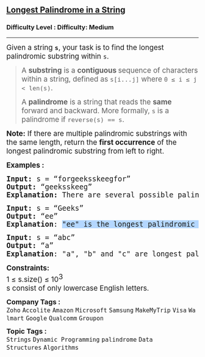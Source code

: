 <h2><a href="https://www.geeksforgeeks.org/problems/longest-palindrome-in-a-string3411/1">Longest Palindrome in a String</a></h2><h3>Difficulty Level : Difficulty: Medium</h3><hr><div class="problems_problem_content__Xm_eO" bis_skin_checked="1"><p><span style="font-size: 14pt;">Given a string <strong><code>s</code></strong>, your task is to find the longest palindromic substring within <code>s</code>. </span></p>
<blockquote>
<p><span style="font-size: 14pt;">A <strong>substring</strong> is a <strong>contiguous </strong>sequence of characters within a string, defined as <code>s[i...j]</code> where <code>0 ≤ i ≤ j &lt; len(s)</code>.</span></p>
<p><span style="font-size: 14pt;">A <strong>palindrome</strong> is a string that reads the <strong>same </strong>forward and backward. More formally, <code>s</code> is a palindrome if <code>reverse(s) == s</code>.</span></p>
</blockquote>
<p><span style="font-size: 14pt;"><strong>Note:</strong> If there are multiple palindromic substrings with the same length, return the <strong>first occurrence</strong> of the longest palindromic substring from left to right.</span></p>
<p><span style="font-size: 14pt;"><strong>Examples :</strong></span></p>
<pre><span style="font-size: 18.6667px;"><strong>Input: </strong>s = “forgeeksskeegfor” <strong>
Output: </strong>“geeksskeeg”<strong>
Explanation: </strong>There are several possible palindromic substrings like “kssk”, “ss”, “eeksskee” etc. But the substring “geeksskeeg” is the longest among all.</span></pre>
<pre><span style="font-size: 14pt;"><span style="font-size: 18.6667px;"><strong>Input: </strong>s = “Geeks” <strong>
Output: </strong>“ee”
</span><strong style="font-size: 14pt;">Explanation</strong><span style="font-size: 14pt;">: <span style="background-color: #b4d7ff;">"ee" is the longest palindromic substring of "Geeks".</span></span><span style="font-size: 14pt;"> </span></span></pre>
<pre><span style="font-size: 14pt;"><span style="font-size: 18.6667px;"><strong>Input: </strong>s = “abc” <strong>
Output: </strong>“a”
</span><strong style="font-size: 14pt;">Explanation</strong><span style="font-size: 14pt;">: "a", "b" and "c" are longest palindromic substrings of same length. So,</span><span style="font-family: -apple-system, BlinkMacSystemFont, 'Segoe UI', Roboto, Oxygen, Ubuntu, Cantarell, 'Open Sans', 'Helvetica Neue', sans-serif;"> the first occurrence is returned.</span></span></pre>
<p><span style="font-size: 14pt;"><strong style="font-size: 14pt;">Constraints:</strong><br><span style="font-size: 14pt;">1 ≤ s.size() ≤ 10</span><sup><span style="font-size: 14pt;">3</span><br><span style="font-size: 14pt;">s consist of only lowercase English letters.</span><br></sup></span></p></div><p><span style=font-size:18px><strong>Company Tags : </strong><br><code>Zoho</code>&nbsp;<code>Accolite</code>&nbsp;<code>Amazon</code>&nbsp;<code>Microsoft</code>&nbsp;<code>Samsung</code>&nbsp;<code>MakeMyTrip</code>&nbsp;<code>Visa</code>&nbsp;<code>Walmart</code>&nbsp;<code>Google</code>&nbsp;<code>Qualcomm</code>&nbsp;<code>Groupon</code>&nbsp;<br><p><span style=font-size:18px><strong>Topic Tags : </strong><br><code>Strings</code>&nbsp;<code>Dynamic Programming</code>&nbsp;<code>palindrome</code>&nbsp;<code>Data Structures</code>&nbsp;<code>Algorithms</code>&nbsp;